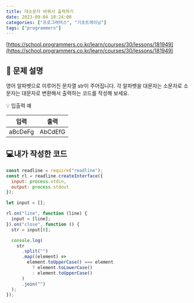 ```yaml
---
title: 대소문자 바꿔서 출력하기
date: 2023-09-04 18:24:00
categories: ["프로그래머스", "기초트레이닝"]
tags: ["programmers"]
---
```


[https://school.programmers.co.kr/learn/courses/30/lessons/181949](https://school.programmers.co.kr/learn/courses/30/lessons/181949)

## 📔 문제 설명

영어 알파벳으로 이루어진 문자열 str이 주어집니다. 각 알파벳을 대문자는 소문자로 소문자는 대문자로 변환해서 출력하는 코드를 작성해 보세요.

💡 입출력 예

|  입력   |  출력   |
| :-----: | :-----: |
| aBcDeFg | AbCdEfG |

## 💻내가 작성한 코드

```js
const readline = require("readline");
const rl = readline.createInterface({
  input: process.stdin,
  output: process.stdout
});

let input = [];

rl.on("line", function (line) {
  input = [line];
}).on("close", function () {
  str = input[0];

  console.log(
    str
      .split("")
      .map((element) =>
        element.toUpperCase() === element
          ? element.toLowerCase()
          : element.toUpperCase()
      )
      .join("")
  );
});
```
